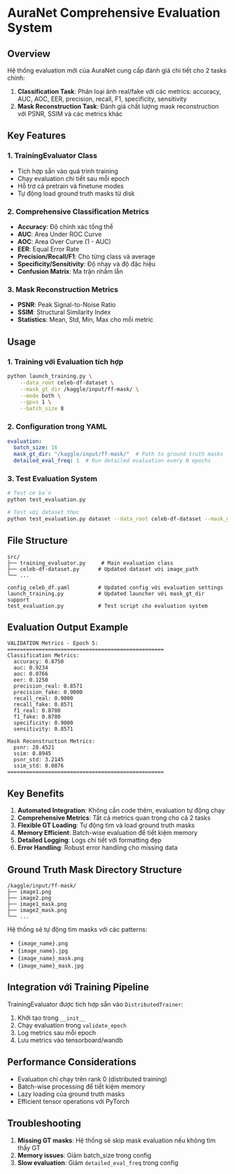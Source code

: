 # AuraNet Comprehensive Evaluation System

## Overview

Hệ thống evaluation mới của AuraNet cung cấp đánh giá chi tiết cho 2 tasks chính:

1. **Classification Task**: Phân loại ảnh real/fake với các metrics: accuracy, AUC, AOC, EER, precision, recall, F1, specificity, sensitivity
2. **Mask Reconstruction Task**: Đánh giá chất lượng mask reconstruction với PSNR, SSIM và các metrics khác

## Key Features

### 1. TrainingEvaluator Class
- Tích hợp sẵn vào quá trình training
- Chạy evaluation chi tiết sau mỗi epoch
- Hỗ trợ cả pretrain và finetune modes
- Tự động load ground truth masks từ disk

### 2. Comprehensive Classification Metrics
- **Accuracy**: Độ chính xác tổng thể
- **AUC**: Area Under ROC Curve
- **AOC**: Area Over Curve (1 - AUC)
- **EER**: Equal Error Rate
- **Precision/Recall/F1**: Cho từng class và average
- **Specificity/Sensitivity**: Độ nhạy và độ đặc hiệu
- **Confusion Matrix**: Ma trận nhầm lẫn

### 3. Mask Reconstruction Metrics
- **PSNR**: Peak Signal-to-Noise Ratio
- **SSIM**: Structural Similarity Index
- **Statistics**: Mean, Std, Min, Max cho mỗi metric

## Usage

### 1. Training với Evaluation tích hợp

```bash
python launch_training.py \
    --data_root celeb-df-dataset \
    --mask_gt_dir /kaggle/input/ff-mask/ \
    --mode both \
    --gpus 1 \
    --batch_size 8
```

### 2. Configuration trong YAML

```yaml
evaluation:
  batch_size: 16
  mask_gt_dir: "/kaggle/input/ff-mask/"  # Path to ground truth masks
  detailed_eval_freq: 1  # Run detailed evaluation every N epochs
```

### 3. Test Evaluation System

```bash
# Test cơ bản
python test_evaluation.py

# Test với dataset thực
python test_evaluation.py dataset --data_root celeb-df-dataset --mask_gt_dir /path/to/masks
```

## File Structure

```
src/
├── training_evaluator.py     # Main evaluation class
├── celeb-df-dataset.py      # Updated dataset với image_path
└── ...

config_celeb_df.yaml         # Updated config với evaluation settings
launch_training.py           # Updated launcher với mask_gt_dir support
test_evaluation.py           # Test script cho evaluation system
```

## Evaluation Output Example

```
VALIDATION Metrics - Epoch 5:
==================================================
Classification Metrics:
  accuracy: 0.8750
  auc: 0.9234
  aoc: 0.0766
  eer: 0.1250
  precision_real: 0.8571
  precision_fake: 0.9000
  recall_real: 0.9000
  recall_fake: 0.8571
  f1_real: 0.8780
  f1_fake: 0.8780
  specificity: 0.9000
  sensitivity: 0.8571

Mask Reconstruction Metrics:
  psnr: 28.4521
  ssim: 0.8945
  psnr_std: 3.2145
  ssim_std: 0.0876
==================================================
```

## Key Benefits

1. **Automated Integration**: Không cần code thêm, evaluation tự động chạy
2. **Comprehensive Metrics**: Tất cả metrics quan trọng cho cả 2 tasks
3. **Flexible GT Loading**: Tự động tìm và load ground truth masks
4. **Memory Efficient**: Batch-wise evaluation để tiết kiệm memory
5. **Detailed Logging**: Logs chi tiết với formatting đẹp
6. **Error Handling**: Robust error handling cho missing data

## Ground Truth Mask Directory Structure

```
/kaggle/input/ff-mask/
├── image1.png
├── image2.png
├── image1_mask.png
├── image2_mask.png
└── ...
```

Hệ thống sẽ tự động tìm masks với các patterns:
- `{image_name}.png`
- `{image_name}.jpg` 
- `{image_name}_mask.png`
- `{image_name}_mask.jpg`

## Integration với Training Pipeline

TrainingEvaluator được tích hợp sẵn vào `DistributedTrainer`:

1. Khởi tạo trong `__init__`
2. Chạy evaluation trong `validate_epoch`
3. Log metrics sau mỗi epoch
4. Lưu metrics vào tensorboard/wandb

## Performance Considerations

- Evaluation chỉ chạy trên rank 0 (distributed training)
- Batch-wise processing để tiết kiệm memory
- Lazy loading của ground truth masks
- Efficient tensor operations với PyTorch

## Troubleshooting

1. **Missing GT masks**: Hệ thống sẽ skip mask evaluation nếu không tìm thấy GT
2. **Memory issues**: Giảm batch_size trong config
3. **Slow evaluation**: Giảm `detailed_eval_freq` trong config
